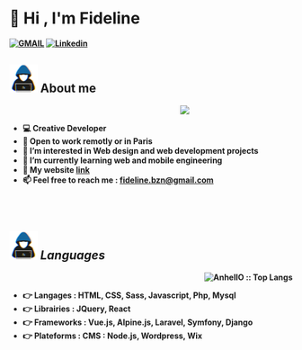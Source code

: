 <h1><b> 👋 Hi , I'm Fideline </h1>
  
 <a href="mailto:fideline.bzn@gmail.com"> ![GMAIL](https://img.shields.io/badge/Gmail-D14836?style=for-the-badge&logo=gmail&logoColor=white)</a> 
 <a href="https://www.linkedin.com/in/fideline-bazana-ntomo-939333198/"> ![Linkedin](https://img.shields.io/badge/LinkedIn-0077B5?style=for-the-badge&logo=linkedin&logoColor=white)</a>
 
  	
## <picture><img src = "https://github.com/0xAbdulKhalid/0xAbdulKhalid/raw/main/assets/mdImages/about_me.gif" width = 50px></picture> **About me**

<picture> <img align="right" src="https://i.ibb.co/VtCq4vD/animated-screen.gif" width = 200px></picture>

<br>

- 💻 Creative Developer 
- 💼 Open to work remotly or in Paris
- 👀 I’m interested in Web design and web development projects
- 🌱 I’m currently learning web and mobile engineering
- 🔗 My website [link](http://www.fidelinebazana.com/)
- 📫 Feel free to reach me : fideline.bzn@gmail.com

<br><br>
  

## <picture><img src = "https://github.com/0xAbdulKhalid/0xAbdulKhalid/raw/main/assets/mdImages/about_me.gif" width = 50px></picture> *Languages*  
<picture> <img align="right" src="https://github-readme-stats.vercel.app/api/top-langs/?username=fifi-dev&langs_count=10&theme=tokyonight&layout=compact" alt="AnhellO :: Top Langs" ></picture>

<br>

- 👉 Langages : HTML, CSS, Sass, Javascript, Php, Mysql
- 👉 Librairies : JQuery, React
- 👉 Frameworks : Vue.js, Alpine.js, Laravel, Symfony, Django
- 👉 Plateforms :  CMS : Node.js, Wordpress, Wix

<br><br>
